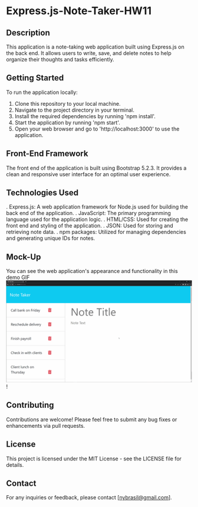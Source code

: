 # Express.js-Note-Taker-HW11

## Description
This application is a note-taking web application built using Express.js on the back end. It allows users to write, save, and delete notes to help organize their thoughts and tasks efficiently.

## Getting Started

To run the application locally:

1. Clone this repository to your local machine.
2. Navigate to the project directory in your terminal.
3. Install the required dependencies by running 'npm install'.
4. Start the application by running 'npm start'.
5. Open your web browser and go to 'http://localhost:3000' to use the application.

## Front-End Framework

The front end of the application is built using Bootstrap 5.2.3. It provides a clean and responsive user interface for an optimal user experience.

## Technologies Used

. Express.js: A web application framework for Node.js used for building the back end of the application.
. JavaScript: The primary programming language used for the application logic.
. HTML/CSS: Used for creating the front end and styling of the application.
. JSON: Used for storing and retrieving note data.
. npm packages: Utilized for managing dependencies and generating unique IDs for notes.

## Mock-Up

You can see the web application's appearance and functionality in this demo GIF ![alt text](assets/11-express-homework-demo.gif)!


## Contributing

Contributions are welcome! Please feel free to submit any bug fixes or enhancements via pull requests.

## License

This project is licensed under the MIT License - see the LICENSE file for details.

## Contact

For any inquiries or feedback, please contact [nybrasil@gmail.com].


